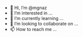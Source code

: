 - 👋 Hi, I’m @mgnaz
- 👀 I’m interested in ...
- 🌱 I’m currently learning ...
- 💞️ I’m looking to collaborate on ...
- 📫 How to reach me ...

<!---
mgnaz/mgnaz is a ✨ special ✨ repository because its `README.md` (this file) appears on your GitHub profile.
You can click the Preview link to take a look at your changes.
--->

